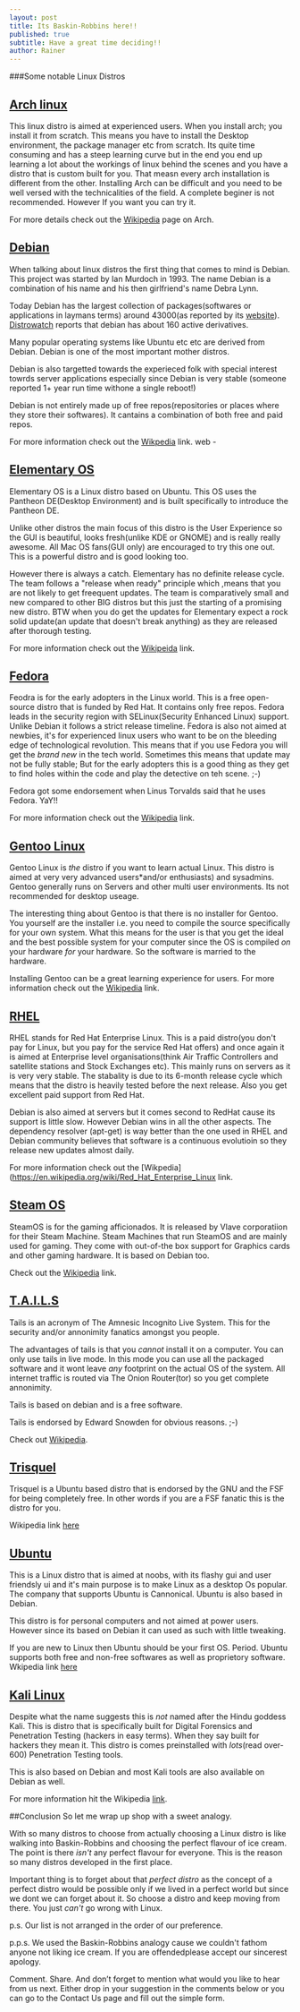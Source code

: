 ```yaml
---
layout: post
title: Its Baskin-Robbins here!!
published: true
subtitle: Have a great time deciding!!
author: Rainer
---
```


###Some notable Linux Distros 


## [Arch linux](https://aur.archlinux.org/) 

This linux distro is aimed at experienced users. When you install arch; you install it from scratch. This means you have to install the Desktop environment, the package manager etc from scratch. Its quite time consuming and has a steep learning curve but in the end you end up learning a lot about the workings of linux behind the scenes and you have a distro that is custom built for you. That measn every arch installation is different from the other. Installing Arch can be difficult and you need to be well versed with the technicalities of the field. A complete beginer is not recommended. However If you want you can try it.

For more details check out the [Wikipedia](https://en.wikipedia.org/wiki/Arch_Linux) page on Arch.

## [Debian](www.debian.org)

When talking about linux distros the first thing that comes to mind is Debian. This project was started by Ian Murdoch in 1993. The name Debian is a combination of his name and his then girlfriend's name Debra Lynn. 

Today Debian has the largest collection of packages(softwares or applications in laymans terms) around 43000(as reported by its [website](www.debian.org)). [Distrowatch](www.distrowatch.com) reports that debian has about 160 active derivatives. 

Many popular operating systems like Ubuntu etc etc are derived from Debian. Debian is one of the most important mother distros. 

Debian is also targetted towards the experieced folk with special interest towrds server applications especially since Debian is very stable (someone reported 1+ year run time withone a single reboot!)

Debian is not entirely made up of free repos(repositories or places where they store their softwares). It cantains a combination of both free and  paid repos. 

For more information check out the [Wikpedia](https://en.wikipedia.org/wiki/Debian) link.
web - 

## [Elementary OS](https://elementary.io)

Elementary OS is a Linux distro based on Ubuntu. This OS uses the Pantheon DE(Desktop Environment) and is built specifically to introduce the Pantheon DE. 

Unlike other distros the main focus of this distro is the User Experience so the GUI is beautiful, looks fresh(unlike KDE or GNOME) and is really really awesome. All Mac OS fans(GUI only) are encouraged to try this one out. This is a powerful distro and is good looking too.

However there is always a catch. Elementary has no definite release cycle. The team follows a "release when ready" principle which ,means that you are not likely to get freequent updates. The team is comparatively small and new compared to other BIG distros but this just the starting of a promising new distro. BTW when you do get the updates for Elementary expect a rock solid update(an update that doesn't break anything) as they are released after thorough testing.

For more information check out the [Wikipeida](https://en.wikipedia.org/wiki/Elementary_OS) link.

## [Fedora](https://getfedora.org/)

Feodra is for the early adopters in the Linux world. This is a free open-source distro that is funded by Red Hat. It contains only free repos. Fedora leads in the security region with SELinux(Security Enhanced Linux) support. Unlike Debian it follows a strict release timeline. Fedora is also not aimed at newbies, it's for experienced linux users who want to be on the bleeding edge of technological revolution. This means that if you use Fedora you will get the *brand new* in the tech world. Sometimes this means that update may not be fully stable; But for the early adopters this is a good thing as they get to find holes within the code and play the detective on teh scene. ;-)

Fedora got some endorsement when Linus Torvalds said that he uses Fedora. YaY!!

For more information check out the [Wikipedia](https://en.wikipedia.org/wiki/Fedora_(operating_system)) link.

## [Gentoo Linux](https://www.gentoo.org/)

Gentoo Linux is *the* distro if you want to learn actual Linux. This distro is aimed at very very advanced users*and/or enthusiasts) and sysadmins. Gentoo generally runs on Servers and other multi user environments. Its not recommended for desktop useage.

The interesting thing about Gentoo is that there is no installer for Gentoo. You yourself are the installer i.e. you need to compile the source specifically for your own system. What this means for the user is that you get the ideal and the best possible system for your computer since the OS is compiled *on* your hardware *for* your hardware. So the software is married to the hardware. 

Installing Gentoo can be a great learning experience for users. For more information check out the [Wikipedia](https://en.wikipedia.org/wiki/Gentoo_Linux) link.
 
## [RHEL](https://www.redhat.com/en/technologies/linux-platforms/enterprise-linux)

RHEL stands for Red Hat Enterprise Linux. This is a paid distro(you don't pay for Linux, but you pay for the service Red Hat offers) and once again it is aimed at Enterprise level organisations(think Air Traffic Controllers and satellite stations and Stock Exchanges etc). This mainly runs on servers as it is very very stable. The stabality is due to its 6-month release cycle which means that the distro is heavily tested before the next release. Also you get excellent paid support from Red Hat.

Debian is also aimed at servers but it comes second to RedHat cause its support is little slow. However Debian wins in all the other aspects. The dependency resolver (apt-get) is way better than the one used in RHEL and Debian community believes that software is a continuous evolutioin so they release new updates almost daily. 

For more information check out the [Wikpedia](https://en.wikipedia.org/wiki/Red_Hat_Enterprise_Linux link. 

## [Steam OS](http://store.steampowered.com/steamos/)

SteamOS is for the gaming afficionados. It is released by Vlave corporatiion for their Steam Machine. Steam Machines that run SteamOS and are mainly used for gaming. They come with out-of-the box support for Graphics cards and other gaming hardware. It is based on Debian too. 

Check out the [Wikipedia](https://en.wikipedia.org/wiki/SteamOS) link. 

## [T.A.I.L.S](https://tails.boum.org/)

Tails is an acronym of The Amnesic Incognito Live System. This for the security and/or annonimity fanatics amongst you people.

The advantages of tails is that you *cannot* install it on a computer. You can only use tails in live mode. In this mode you can use all the packaged software and it wont leave *any* footprint on the actual OS of the system. All internet traffic is routed via The Onion Router(tor) so you get complete annonimity.

Tails is based on debian and is a free software.

Tails is endorsed by Edward Snowden for obvious reasons. ;-)


Check out [Wikipedia](https://en.wikipedia.org/wiki/Tails_(operating_system)).

## [Trisquel](https://trisquel.info/)

Trisquel is a Ubuntu based distro that is endorsed by the GNU and the FSF for being completely free. In other words if you are a FSF fanatic this is the distro for you.

Wikipedia link [here](https://en.wikipedia.org/wiki/Trisquel) 

## [Ubuntu](www.ubuntu.com)

This is a Linux distro that is aimed at noobs, with its flashy gui and user friendsly ui and it's main purpose is to make Linux as a desktop Os popular. The company that supports Ubuntu is Cannonical. Ubuntu is also based in Debian. 
 
This distro is for personal computers and not aimed at power users. However since its based on Debian it can used as such with little tweaking.

If you are new to Linux then Ubuntu should be your first OS. Period. Ubuntu supports both free and non-free softwares as well as proprietory software.
Wkipedia link [here](https://en.wikipedia.org/wiki/Ubuntu)

## [Kali Linux](https://www.kali.org)

Despite what the name suggests this is *not* named after the Hindu goddess Kali. This is distro that is specifically built for Digital Forensics and Penetration Testing (hackers in easy terms). When they say built for hackers they mean it. This distro is comes preinstalled with *lots*(read over-600) Penetration Testing tools.	 

This is also based on Debian and most Kali tools are also available on Debian as well. 

For more information hit the Wikipedia [link](https://en.wikipedia.org/wiki/Kali_Linux).

##Conclusion
So let me wrap up shop with a sweet analogy.

With so many distros to choose from actually choosing a Linux distro is like walking into Baskin-Robbins and choosing the perfect flavour of ice cream. The point is there *isn't* any perfect flavour for everyone. This is the reason so many distros developed in the first  place. 

Important thing is to forget about that *perfect distro* as the concept of a perfect distro would be possible only if we lived in a perfect world but since we dont we can forget about it. So choose a distro and keep moving from there. You just *can't* go wrong with Linux. 


p.s. Our list is not arranged in the order of our preference.

p.p.s. We used the Baskin-Robbins analogy cause we couldn't fathom anyone not liking ice cream. If you are offendedplease accept our sincerest apology.

Comment. Share. And don’t forget to mention what would you like to hear from us next. Either drop in your suggestion in the comments below or you can go to the Contact Us page and fill out the simple form.
